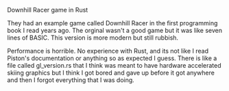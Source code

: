 Downhill Racer game in Rust
  
They had an example game called Downhill Racer in the first programming book I read years ago. 
The orginal wasn't a good game but it was like seven lines of BASIC. This version is more modern but still rubbish.

Performance is horrible. 
No experience with Rust, and its not like I read Piston's documentation or anything so as expected I guess.
There is like a file called gl_version.rs that I think was meant to have hardware accelerated skiing graphics but I think
I got bored and gave up before it got anywhere and then I forgot everything that I was doing. 
